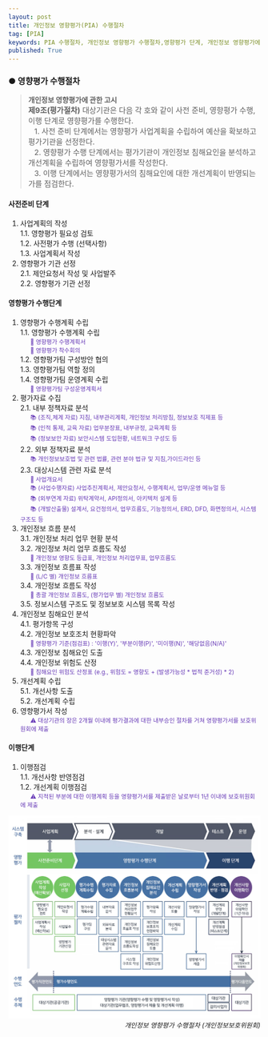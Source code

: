 ```yaml
---
layout: post
title: 개인정보 영향평가(PIA) 수행절차
tag: [PIA]
keywords: PIA 수행절차, 개인정보 영향평가 수행절차,영향평가 단계, 개인정보 영향평가에 관한 고시 제9조, 영향평가 단계별 산출물, PIA 단계별 산출물
published: True
---
```


### ● 영향평가 수행절차

<p></p>
<style>.fs{font-size: 15px;} .ml{margin-left: 12px;}</style>

><span><strong>개인정보 영향평가에 관한 고시</strong></span><br/>
><span class="fs"><strong>제9조(평가절차)</strong> 대상기관은 다음 각 호와 같이 사전 준비, 영향평가 수행, 이행 단계로 영향평가를 수행한다.</span><br/>
<span class="fs ml">1. 사전 준비 단계에서는 영향평가 사업계획을 수립하여 예산을 확보하고 평가기관을 선정한다.</span><br/>
<span class="fs ml">2. 영향평가 수행 단계에서는 평가기관이 개인정보 침해요인을 분석하고 개선계획을 수립하여 영향평가서를 작성한다.</span><br/>
<span class="fs ml">3. 이행 단계에서는 영향평가서의 침해요인에 대한 개선계획이 반영되는 가를 점검한다.</span>


<p></p>

#### 사전준비 단계
1. 사업계획의 작성  
    1.1. 영향평가 필요성 검토  
    1.2. 사전평가 수행 (선택사항)  
    1.3. 사업계획서 작성  
2. 영향평가 기관 선정  
    2.1. 제안요청서 작성 및 사업발주  
    2.2. 영향평가 기관 선정  

<p></p>

<style>.descr{margin-left: 20px;font-size: smaller;color: #673ab7}</style>

#### 영향평가 수행단계
1. 영향평가 수행계획 수립  
    1.1. 영향평가 수행계획 수립  
    <span class="descr">📝 영향평가 수행계획서</span><br/>
    <span class="descr">📢 영향평가 착수회의</span><br/>
    1.2. 영향평가팀 구성방안 협의  
    1.3. 영향평가팀 역할 정의  
    1.4. 영향평가팀 운영계획 수립  
    <span class="descr">📝 영향평가팀 구성운영계획서</span><br/>
2. 평가자료 수집  
    2.1. 내부 정책자료 분석  
    <span class="descr">📚 (조직,체계 자료) 지침, 내부관리계획, 개인정보 처리방침, 정보보호 직제표 등</span><br/> 
    <span class="descr">📚 (인적 통제, 교육 자료) 업무분장표, 내부규정, 교육계획 등</span><br/>
    <span class="descr">📚 (정보보안 자료) 보안시스템 도입현황, 네트워크 구성도 등</span><br/>
    2.2. 외부 정책자료 분석  
    <span class="descr">📚 개인정보보호법 및 관련 법률, 관련 분야 법규 및 지침,가이드라인 등</span><br/>
    2.3. 대상시스템 관련 자료 분석  
    <span class="descr">📝 사업개요서</span><br/> 
    <span class="descr">📚 (사업수행자료) 사업추진계획서, 제안요청서, 수행계획서, 업무/운영 메뉴얼 등</span><br/>
    <span class="descr">📚 (외부연계 자료) 위탁계약서, API정의서, 아키텍처 설계 등</span><br/>
    <span class="descr">📚 (개발산출물) 설계서, 요건정의서, 업무흐름도, 기능정의서, ERD, DFD, 화면정의서, 시스템 구조도 등</span><br/>
3. 개인정보 흐름 분석  
    3.1. 개인정보 처리 업무 현황 분석  
    3.2. 개인정보 처리 업무 흐름도 작성  
    <span class="descr">📝 개인정보 영향도 등급표, 개인정보 처리업무표, 업무흐름도</span><br/>
    3.3. 개인정보 흐름표 작성  
    <span class="descr">📝 (L/C 별) 개인정보 흐름표</span><br/>
    3.4. 개인정보 흐름도 작성  
    <span class="descr">📝 총괄 개인정보 흐름도, (평가업무 별) 개인정보 흐름도</span><br/>
    3.5. 정보시스템 구조도 및 정보보호 시스템 목록 작성  
4. 개인정보 침해요인 분석  
    4.1. 평가항목 구성  
    4.2. 개인정보 보호조치 현황파악  
    <span class="descr">📝 영향평가 기준(점검표) : '이행(Y)', '부분이행(P)', '미이행(N)', '해당없음(N/A)'</span><br/>
    4.3. 개인정보 침해요인 도출  
    4.4. 개인정보 위험도 산정  
    <span class="descr">📝 침해요인 위험도 산정표 (e.g., 위험도 = 영향도 + (발생가능성 * 법적 준거성) * 2)</span><br/>
5. 개선계획 수립  
    5.1. 개선사항 도출  
    5.2. 개선계획 수립  
6. 영향평가서 작성  
    <span class="descr">⚠️ 대상기관의 장은 2개월 이내에 평가결과에 대한 내부승인 절차를 거쳐 영향평가서를 보호위원회에 제출</span><br/>

<p></p>

#### 이행단계
1. 이행점검  
    1.1. 개선사항 반영점검  
    1.2. 개선계획 이행점검  
    <span class="descr">⚠️ 지적된 부분에 대한 이행계획 등을 영향평가서를 제출받은 날로부터 1년 이내에 보호위원회에 제출</span><br/>

<p></p>

![개인정보 영향평가 수행절차](../../img/2021-09-01-개인정보%20영향평가%20수행절차/inf2.jpg)
<span style="float: right;font-size: small;font-style: italic;">개인정보 영향평가 수행절차 (개인정보보호위원회)</span>



